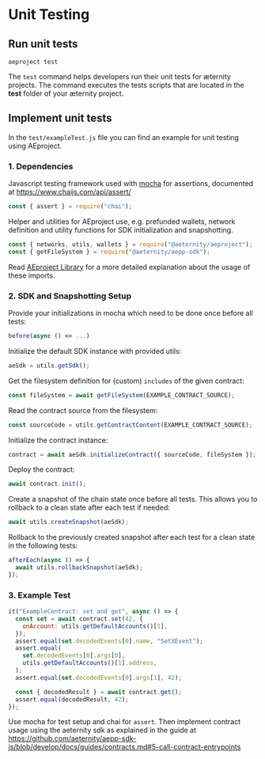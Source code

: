 # Unit Testing

## Run unit tests

```text
aeproject test
```

The `test` command helps developers run their unit tests for æternity projects. The command executes the tests scripts that are located in the **test** folder of your æternity project.

## Implement unit tests

In the `test/exampleTest.js` file you can find an example for unit testing using AEproject.

### 1. Dependencies

Javascript testing framework used with [mocha](https://mochajs.org/) for assertions, documented at https://www.chaijs.com/api/assert/

```js
const { assert } = require("chai");
```

Helper and utilities for AEproject use, e.g. prefunded wallets, network definition and utility functions for SDK initialization and snapshotting.

```js
const { networks, utils, wallets } = require("@aeternity/aeproject");
const { getFileSystem } = require("@aeternity/aepp-sdk");
```

Read [AEproject Library](../lib.md) for a more detailed explanation about the usage of these imports.

### 2. SDK and Snapshotting Setup

Provide your initializations in mocha which need to be done once before all tests:

```js
before(async () => ...)
```

Initialize the default SDK instance with provided utils:

```js
aeSdk = utils.getSdk();
```

Get the filesystem definition for (custom) `includes` of the given contract:

```js
const fileSystem = await getFileSystem(EXAMPLE_CONTRACT_SOURCE);
```

Read the contract source from the filesystem:

```js
const sourceCode = utils.getContractContent(EXAMPLE_CONTRACT_SOURCE);
```

Initialize the contract instance:

```js
contract = await aeSdk.initializeContract({ sourceCode, fileSystem });
```

Deploy the contract:

```js
await contract.init();
```

Create a snapshot of the chain state once before all tests. This allows you to rollback to a clean state after each test if needed:

```js
await utils.createSnapshot(aeSdk);
```

Rollback to the previously created snapshot after each test for a clean state in the following tests:

```js
afterEach(async () => {
  await utils.rollbackSnapshot(aeSdk);
});
```

### 3. Example Test

```javascript
it("ExampleContract: set and get", async () => {
  const set = await contract.set(42, {
    onAccount: utils.getDefaultAccounts()[1],
  });
  assert.equal(set.decodedEvents[0].name, "SetXEvent");
  assert.equal(
    set.decodedEvents[0].args[0],
    utils.getDefaultAccounts()[1].address,
  );
  assert.equal(set.decodedEvents[0].args[1], 42);

  const { decodedResult } = await contract.get();
  assert.equal(decodedResult, 42);
});
```

Use mocha for test setup and chai for `assert`. Then implement contract usage using the aeternity sdk as explained in the guide at https://github.com/aeternity/aepp-sdk-js/blob/develop/docs/guides/contracts.md#5-call-contract-entrypoints
